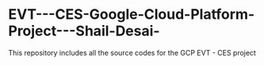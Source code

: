 # EVT---CES-Google-Cloud-Platform-Project---Shail-Desai-
This repository includes all the source codes for the GCP EVT - CES project
